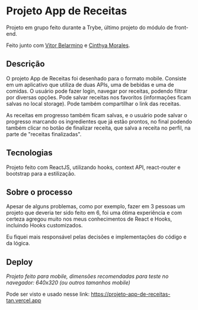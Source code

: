 # Projeto App de Receitas
Projeto em grupo feito durante a Trybe, último projeto do módulo de front-end.

Feito junto com [Vitor Belarmino](https://github.com/vitorbelarmino) e [Cinthya Morales](https://github.com/cinthya-morales).

## Descrição
O projeto App de Receitas foi desenhado para o formato mobile.
Consiste em um aplicativo que utiliza de duas APIs, uma de bebidas e uma de comidas.
O usuário pode fazer login, navegar por receitas, podendo filtrar por diversas opções. Pode salvar receitas nos favoritos (informações ficam salvas no local storage).
Pode também compartilhar o link das receitas.

As receitas em progresso também ficam salvas, e o usuário pode salvar o progresso marcando os ingredientes que já estão prontos, no final podendo também clicar no botão de finalizar receita, que salva a receita no perfil, na parte de "receitas finalizadas".

## Tecnologias
Projeto feito com ReactJS, utilizando hooks, context API, react-router e bootstrap para a estilização.

## Sobre o processo
Apesar de alguns problemas, como por exemplo, fazer em 3 pessoas um projeto que deveria ter sido feito em 6, foi uma ótima experiência e com certeza agregou muito nos meus conhecimentos de React e Hooks, incluindo Hooks customizados.

Eu fiquei mais responsável pelas decisões e implementações do código e da lógica.

## Deploy
*Projeto feito para mobile, dimensões recomendadas para teste no navegador: 640x320 (ou outros tamanhos mobile)*

Pode ser visto e usado nesse link:
https://projeto-app-de-receitas-tan.vercel.app
